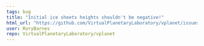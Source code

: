 ```yaml
---
tags: bug
title: "Initial ice sheets heights shouldn't be negative!"
html_url: "https://github.com/VirtualPlanetaryLaboratory/vplanet/issues/150"
user: RoryBarnes
repo: VirtualPlanetaryLaboratory/vplanet
---
```


